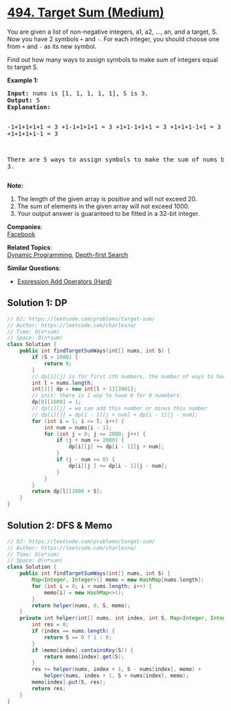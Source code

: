 # [494. Target Sum (Medium)](https://leetcode.com/problems/target-sum/)

<p>
You are given a list of non-negative integers, a1, a2, ..., an, and a target, S. Now you have 2 symbols <code>+</code> and <code>-</code>. For each integer, you should choose one from <code>+</code> and <code>-</code> as its new symbol.
</p> 

<p>Find out how many ways to assign symbols to make sum of integers equal to target S.  
</p>

<p><b>Example 1:</b><br>
</p><pre><b>Input:</b> nums is [1, 1, 1, 1, 1], S is 3. 
<b>Output:</b> 5
<b>Explanation:</b> 

-1+1+1+1+1 = 3
+1-1+1+1+1 = 3
+1+1-1+1+1 = 3
+1+1+1-1+1 = 3
+1+1+1+1-1 = 3

There are 5 ways to assign symbols to make the sum of nums be target 3.
</pre>
<p></p>

<p><b>Note:</b><br>
</p><ol>
<li>The length of the given array is positive and will not exceed 20. </li>
<li>The sum of elements in the given array will not exceed 1000.</li>
<li>Your output answer is guaranteed to be fitted in a 32-bit integer.</li>
</ol>
<p></p>

**Companies**:  
[Facebook](https://leetcode.com/company/facebook)

**Related Topics**:  
[Dynamic Programming](https://leetcode.com/tag/dynamic-programming/), [Depth-first Search](https://leetcode.com/tag/depth-first-search/)

**Similar Questions**:
* [Expression Add Operators (Hard)](https://leetcode.com/problems/expression-add-operators/)

## Solution 1: DP

```java
// OJ: https://leetcode.com/problems/target-sum/
// Author: https://leetcode.com/charlesna/
// Time: O(n*sum)
// Space: O(n*sum)
class Solution {
    public int findTargetSumWays(int[] nums, int S) {
        if (S > 1000) {
            return 0;
        }
        // dp[i][j] is for first ith numbers, the number of ways to have sum j
        int l = nums.length;
        int[][] dp = new int[l + 1][2001];
        // init: there is 1 way to have 0 for 0 numebers.
        dp[0][1000] = 1;
        // dp[i][j] = we can add this number or minus this number
        // dp[i][j] = dp[i - 1][j + num] + dp[i - 1][j - num];
        for (int i = 1; i <= l; i++) {
            int num = nums[i - 1];
            for (int j = 0; j <= 2000; j++) {
                if (j + num <= 2000) {
                    dp[i][j] += dp[i - 1][j + num];
                }
                if (j - num >= 0) {
                    dp[i][j ] += dp[i - 1][j - num];
                }
            }
        }
        return dp[l][1000 + S];
    }
}
```

## Solution 2: DFS & Memo

```java
// OJ: https://leetcode.com/problems/target-sum/
// Author: https://leetcode.com/charlesna/
// Time: O(n*sum)
// Space: O(n*sum)
class Solution {
    public int findTargetSumWays(int[] nums, int S) {
        Map<Integer, Integer>[] memo = new HashMap[nums.length];
        for (int i = 0; i < nums.length; i++) {
            memo[i] = new HashMap<>();
        }
        return helper(nums, 0, S, memo);
    }
    private int helper(int[] nums, int index, int S, Map<Integer, Integer>[] memo) {
        int res = 0;
        if (index == nums.length) {
            return S == 0 ? 1 : 0;
        }
        if (memo[index].containsKey(S)) {
            return memo[index].get(S);
        }
        res += helper(nums, index + 1, S - nums[index], memo) + 
            helper(nums, index + 1, S + nums[index], memo);
        memo[index].put(S, res);
        return res;
    }
}
```